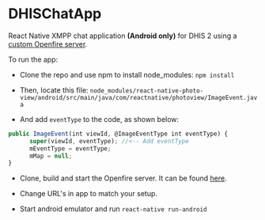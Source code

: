 # DHISChatApp
React Native XMPP chat application **(Android only)** for DHIS 2 using a [custom Openfire server](https://github.com/yrjanaff/DHISOpenfire).

To run the app:

* Clone the repo and use npm to install node_modules:
`
npm install
`

* Then, locate this file: `node_modules/react-native-photo-view/android/src/main/java/com/reactnative/photoview/ImageEvent.java`

* And add `eventType` to the code, as shown below:

```javascript
public ImageEvent(int viewId, @ImageEventType int eventType) {
      super(viewId, eventType); //<-- Add eventType
      mEventType = eventType;
      mMap = null;
}
```

* Clone, build and start the Openfire server. It can be found [here](https://github.com/yrjanaff/DHISOpenfire).

* Change URL's in app to match your setup.

* Start android emulator and run `react-native run-android`